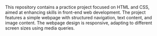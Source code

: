 This repository contains a practice project focused on HTML and CSS, aimed at enhancing skills in front-end web development. The project features a simple webpage with structured navigation, text content, and image content. The webpage design is responsive, adapting to different screen sizes using media queries.
